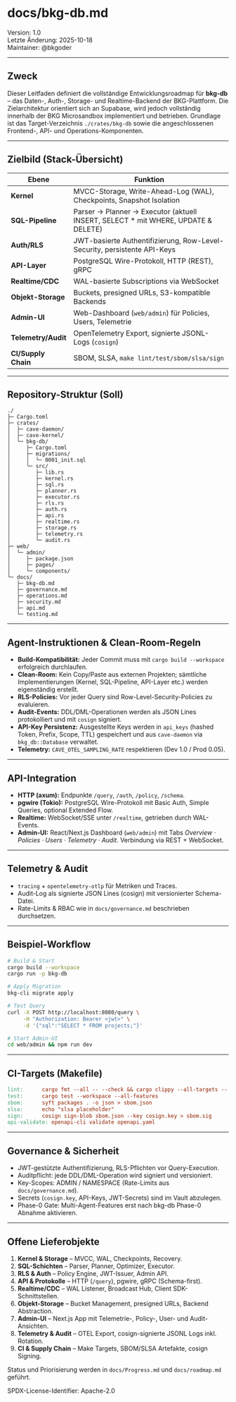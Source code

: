 # docs/bkg-db.md

Version: 1.0  
Letzte Änderung: 2025-10-18  
Maintainer: @bkgoder

---

## Zweck
Dieser Leitfaden definiert die vollständige Entwicklungsroadmap für **bkg-db** – das Daten-, Auth-, Storage- und Realtime-Backend der BKG-Plattform. Die Zielarchitektur orientiert sich an Supabase, wird jedoch vollständig innerhalb der BKG Microsandbox implementiert und betrieben. Grundlage ist das Target-Verzeichnis `./crates/bkg-db` sowie die angeschlossenen Frontend-, API- und Operations-Komponenten.

---

## Zielbild (Stack-Übersicht)

| Ebene | Funktion |
| --- | --- |
| **Kernel** | MVCC-Storage, Write-Ahead-Log (WAL), Checkpoints, Snapshot Isolation |
| **SQL-Pipeline** | Parser → Planner → Executor (aktuell INSERT, SELECT * mit WHERE, UPDATE & DELETE) |
| **Auth/RLS** | JWT-basierte Authentifizierung, Row-Level-Security, persistente API-Keys |
| **API-Layer** | PostgreSQL Wire-Protokoll, HTTP (REST), gRPC |
| **Realtime/CDC** | WAL-basierte Subscriptions via WebSocket |
| **Objekt-Storage** | Buckets, presigned URLs, S3-kompatible Backends |
| **Admin-UI** | Web-Dashboard (`web/admin`) für Policies, Users, Telemetrie |
| **Telemetry/Audit** | OpenTelemetry Export, signierte JSONL-Logs (`cosign`) |
| **CI/Supply Chain** | SBOM, SLSA, `make lint/test/sbom/slsa/sign` |

---

## Repository-Struktur (Soll)

```text
./
├─ Cargo.toml
├─ crates/
│  ├─ cave-daemon/
│  ├─ cave-kernel/
│  └─ bkg-db/
│     ├─ Cargo.toml
│     ├─ migrations/
│     │  └─ 0001_init.sql
│     └─ src/
│        ├─ lib.rs
│        ├─ kernel.rs
│        ├─ sql.rs
│        ├─ planner.rs
│        ├─ executor.rs
│        ├─ rls.rs
│        ├─ auth.rs
│        ├─ api.rs
│        ├─ realtime.rs
│        ├─ storage.rs
│        ├─ telemetry.rs
│        └─ audit.rs
├─ web/
│  └─ admin/
│     ├─ package.json
│     ├─ pages/
│     └─ components/
└─ docs/
   ├─ bkg-db.md
   ├─ governance.md
   ├─ operations.md
   ├─ security.md
   ├─ api.md
   └─ testing.md
```

---

## Agent-Instruktionen & Clean-Room-Regeln

- **Build-Kompatibilität:** Jeder Commit muss mit `cargo build --workspace` erfolgreich durchlaufen.
- **Clean-Room:** Kein Copy/Paste aus externen Projekten; sämtliche Implementierungen (Kernel, SQL-Pipeline, API-Layer etc.) werden eigenständig erstellt.
- **RLS-Policies:** Vor jeder Query sind Row-Level-Security-Policies zu evaluieren.
- **Audit-Events:** DDL/DML-Operationen werden als JSON Lines protokolliert und mit `cosign` signiert.
- **API-Key Persistenz:** Ausgestellte Keys werden in `api_keys` (hashed Token, Prefix, Scope, TTL) gespeichert und aus `cave-daemon` via `bkg_db::Database` verwaltet.
- **Telemetry:** `CAVE_OTEL_SAMPLING_RATE` respektieren (Dev 1.0 / Prod 0.05).

---

## API-Integration

- **HTTP (axum):** Endpunkte `/query`, `/auth`, `/policy`, `/schema`.
- **pgwire (Tokio):** PostgreSQL Wire-Protokoll mit Basic Auth, Simple Queries, optional Extended Flow.
- **Realtime:** WebSocket/SSE unter `/realtime`, getrieben durch WAL-Events.
- **Admin-UI:** React/Next.js Dashboard (`web/admin`) mit Tabs *Overview · Policies · Users · Telemetry · Audit*. Verbindung via REST + WebSocket.

---

## Telemetry & Audit

- `tracing` + `opentelemetry-otlp` für Metriken und Traces.
- Audit-Log als signierte JSON Lines (cosign) mit versionierter Schema-Datei.
- Rate-Limits & RBAC wie in `docs/governance.md` beschrieben durchsetzen.

---

## Beispiel-Workflow

```bash
# Build & Start
cargo build --workspace
cargo run -p bkg-db

# Apply Migration
bkg-cli migrate apply

# Test Query
curl -X POST http://localhost:8080/query \
     -H "Authorization: Bearer <jwt>" \
     -d '{"sql":"SELECT * FROM projects;"}'

# Start Admin-UI
cd web/admin && npm run dev
```

---

## CI-Targets (Makefile)

```makefile
lint:      cargo fmt --all -- --check && cargo clippy --all-targets -- -D warnings
test:      cargo test --workspace --all-features
sbom:      syft packages . -o json > sbom.json
slsa:      echo "slsa placeholder"
sign:      cosign sign-blob sbom.json --key cosign.key > sbom.sig
api-validate: openapi-cli validate openapi.yaml
```

---

## Governance & Sicherheit

- JWT-gestützte Authentifizierung, RLS-Pflichten vor Query-Execution.
- Auditpflicht: jede DDL/DML-Operation wird signiert und versioniert.
- Key-Scopes: ADMIN / NAMESPACE (Rate-Limits aus `docs/governance.md`).
- Secrets (`cosign.key`, API-Keys, JWT-Secrets) sind im Vault abzulegen.
- Phase-0 Gate: Multi-Agent-Features erst nach bkg-db Phase-0 Abnahme aktivieren.

---

## Offene Lieferobjekte

1. **Kernel & Storage** – MVCC, WAL, Checkpoints, Recovery.
2. **SQL-Schichten** – Parser, Planner, Optimizer, Executor.
3. **RLS & Auth** – Policy Engine, JWT-Issuer, Admin API.
4. **API & Protokolle** – HTTP (`/query`), pgwire, gRPC (Schema-first).
5. **Realtime/CDC** – WAL Listener, Broadcast Hub, Client SDK-Schnittstellen.
6. **Objekt-Storage** – Bucket Management, presigned URLs, Backend Abstraction.
7. **Admin-UI** – Next.js App mit Telemetrie-, Policy-, User- und Audit-Ansichten.
8. **Telemetry & Audit** – OTEL Export, cosign-signierte JSONL Logs inkl. Rotation.
9. **CI & Supply Chain** – Make Targets, SBOM/SLSA Artefakte, cosign Signing.

Status und Priorisierung werden in `docs/Progress.md` und `docs/roadmap.md` geführt.

SPDX-License-Identifier: Apache-2.0
